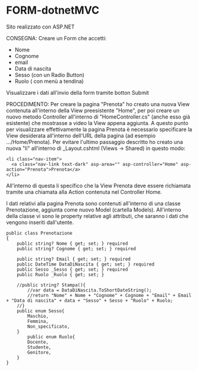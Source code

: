# FORM-dotnetMVC

Sito realizzato con ASP.NET

CONSEGNA:
Creare un Form che accetti:
- Nome
- Cognome
- email
- Data di nascita
- Sesso (con un Radio Button)
- Ruolo ( con menù a tendina)

Visualizzare i dati all'invio della form tramite botton Submit

PROCEDIMENTO:
Per creare la pagina "Prenota" ho creato una nuova View contenuta all'interno della View preesistente "Home", per poi creare un nuovo metodo Controller all'interno di "HomeController.cs" (anche esso già esistente) che mostrasse a video la View appena aggiunta.
A questo punto per visualizzare effettivamente la pagina Prenota è necessario specificare la View desiderata all'interno dell'URL della pagina (ad esempio .../Home/Prenota).
Per evitare l'ultimo passaggio descritto ho creato una nuova "li" all'interno di _Layout.cshtml (Views -> Shared) in questo modo:
```
<li class="nav-item">
  <a class="nav-link text-dark" asp-area="" asp-controller="Home" asp-action="Prenota">Prenota</a>
</li>
```
All'interno di questa li specifico che la View Prenota deve essere richiamata tramite una chiamata alla Action contenuta nel Controller Home.

I dati relativi alla pagina Prenota sono contenuti all'interno di una classe Prenotazione, aggiunta come nuovo Model (cartella Models).
All'interno della classe vi sono le property relative agli attributi, che saranno i dati che vengono inseriti dall'utente.
```
public class Prenotazione
{
    public string? Nome { get; set; } required
    public string? Cognome { get; set; } required

    public string? Email { get; set; } required
    public DateTime DataDiNascita { get; set; } required
    public Sesso _Sesso { get; set; } required
    public Ruolo _Ruolo { get; set; }

    //public string? Stampa(){
        //var data = DataDiNascita.ToShortDateString();
        //return "Nome" + Nome + "Cognome" + Cognome + "Email" + Email + "Data di nascita" + data + "Sesso" + Sesso + "Ruolo" + Ruolo; 
    //}
    public enum Sesso{
        Maschio,
        Femmina,
        Non_specificato,
    }
        public enum Ruolo{
        Docente,
        Studente,
        Genitore,
    }
}
```
